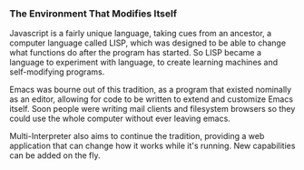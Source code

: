 

### The Environment That Modifies Itself
Javascript is a fairly unique language, taking cues from an ancestor, a computer language called LISP, which was designed to be able to change what functions do after the program has started. So LISP became a language to experiment with language, to create learning machines and self-modifying programs. 

Emacs was bourne out of this tradition, as a program that existed nominally as an editor, allowing for code to be written to extend and customize Emacs itself. Soon people were writing mail clients and filesystem browsers so they could use the whole computer without ever leaving emacs. 

Multi-Interpreter also aims to continue the tradition, providing a web application that can change how it works while it's running. New capabilities can be added on the fly.

